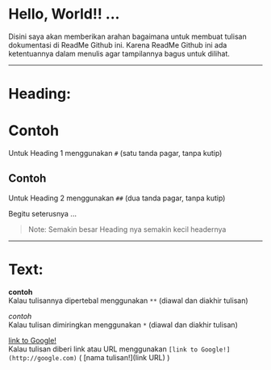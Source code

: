 # Hello, World!! ...
Disini saya akan memberikan arahan bagaimana untuk membuat tulisan dokumentasi di ReadMe Github ini. Karena ReadMe Github ini ada ketentuannya dalam menulis agar tampilannya bagus untuk dilihat.

-----------------------------------------------

# Heading:

# Contoh
Untuk Heading 1 menggunakan `#` (satu tanda pagar, tanpa kutip)

## Contoh
Untuk Heading 2 menggunakan `##` (dua tanda pagar, tanpa kutip)

Begitu seterusnya ...
> Note: Semakin besar Heading nya semakin kecil headernya

-----------------------------------------------

# Text:

**contoh** 
<br>
Kalau tulisannya dipertebal menggunakan `**` (diawal dan diakhir tulisan)

*contoh*
<br>
Kalau tulisan dimiringkan menggunakan `*` (diawal dan diakhir tulisan)

[link to Google!](http://google.com)
<br>
Kalau tulisan diberi link atau URL menggunakan `[link to Google!](http://google.com)` ( [nama tulisan!](link URL) )
